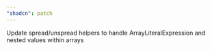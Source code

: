 ```yaml
---
"shadcn": patch
---
```


Update spread/unspread helpers to handle ArrayLiteralExpression and nested values within arrays
